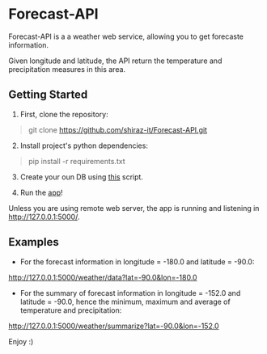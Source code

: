 
# Forecast-API

Forecast-API is a a weather web service, allowing you to get forecaste information. 

Given longitude and latitude, the API return the temperature and precipitation measures in this area. 



## Getting Started

1. First, clone the repository:

> git clone https://github.com/shiraz-it/Forecast-API.git

2. Install project's python dependencies:

> pip install -r requirements.txt

3. Create your oun DB using [this](https://github.com/shiraz-it/Forecast-API/blob/master/DBCreation.py) script.

4. Run the [app](https://github.com/shiraz-it/Forecast-API/blob/master/forecast_api_app.py)!

Unless you are using remote web server, the app is running and listening in http://127.0.0.1:5000/. 



## Examples
- For the forecast information in longitude = -180.0 and latitude = -90.0:

http://127.0.0.1:5000/weather/data?lat=-90.0&lon=-180.0

- For the summary of forecast information in longitude = -152.0 and latitude = -90.0, hence the minimum, maximum and average of temperature and precipitation:

http://127.0.0.1:5000/weather/summarize?lat=-90.0&lon=-152.0

Enjoy :) 
